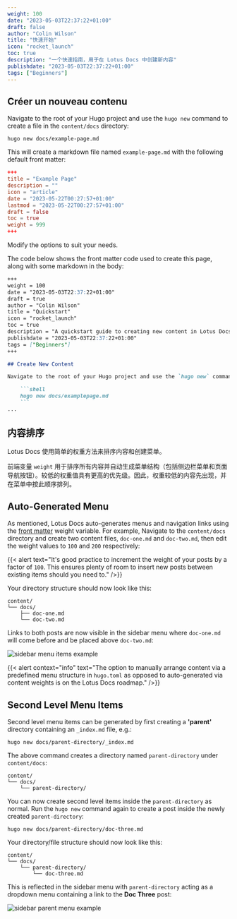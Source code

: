 ```yaml
---
weight: 100
date: "2023-05-03T22:37:22+01:00"
draft: false
author: "Colin Wilson"
title: "快速开始"
icon: "rocket_launch"
toc: true
description: "一个快速指南，用于在 Lotus Docs 中创建新内容"
publishdate: "2023-05-03T22:37:22+01:00"
tags: ["Beginners"]
---
```


## Créer un nouveau contenu

Navigate to the root of your Hugo project and use the `hugo new` command to create a file in the `content/docs` directory:

```shell
hugo new docs/example-page.md
```

This will create a markdown file named `example-page.md` with the following default front matter:

```toml
+++
title = "Example Page"
description = ""
icon = "article"
date = "2023-05-22T00:27:57+01:00"
lastmod = "2023-05-22T00:27:57+01:00"
draft = false
toc = true
weight = 999
+++
```

Modify the options to suit your needs.

The code below shows the front matter code used to create this page, along with some markdown in the body:

```md
+++
weight = 100
date = "2023-05-03T22:37:22+01:00"
draft = true
author = "Colin Wilson"
title = "Quickstart"
icon = "rocket_launch"
toc = true
description = "A quickstart guide to creating new content in Lotus Docs"
publishdate = "2023-05-03T22:37:22+01:00"
tags = ["Beginners"]
+++

## Create New Content

Navigate to the root of your Hugo project and use the `hugo new` command to create a file in the `content/docs` directory:

    ```shell
    hugo new docs/examplepage.md
    ```
...
```

## 内容排序

Lotus Docs 使用简单的权重方法来排序内容和创建菜单。

前端变量 `weight` 用于排序所有内容并自动生成菜单结构（包括侧边栏菜单和页面导航按钮）。较低的权重值具有更高的优先级。因此，权重较低的内容先出现，并在菜单中按此顺序排列。

## Auto-Generated Menu

As mentioned, Lotus Docs auto-generates menus and navigation links using the [front matter](https://gohugo.io/content-management/front-matter/#predefined) weight variable. For example, Navigate to the `content/docs` directory and create two content files, `doc-one.md` and `doc-two.md`, then edit the weight values to `100` and `200` respectively:

{{< alert text="It's good practice to increment the weight of your posts by a factor of <code>100</code>. This ensures plenty of room to insert new posts between existing items should you need to." />}}

Your directory structure should now look like this:

```treeview
content/
└── docs/
    ├── doc-one.md
    └── doc-two.md
```

Links to both posts are now visible in the sidebar menu where `doc-one.md` will come before and be placed above `doc-two.md`:

![sidebar menu items example](https://res.cloudinary.com/lotuslabs/image/upload/v1684719173/Lotus%20Docs/images/sidebar_menu_example_01-modified_qkb2si.png)

{{< alert context="info" text="The option to manually arrange content via a predefined menu structure in <code>hugo.toml</code> as opposed to auto-generated via content weights is on the Lotus Docs roadmap." />}}

## Second Level Menu Items

Second level menu items can be generated by first creating a **'parent'** directory containing an `_index.md` file, e.g.:

```shell
hugo new docs/parent-directory/_index.md
```

The above command creates a directory named `parent-directory` under `content/docs`:

```treeview
content/
└── docs/
    └── parent-directory/
```

You can now create second level items inside the `parent-directory` as normal. Run the `hugo new` command again to create a post inside the newly created `parent-directory`:

```shell
hugo new docs/parent-directory/doc-three.md
```

Your directory/file structure should now look like this:

```treeview
content/
└── docs/
    └── parent-directory/
        └── doc-three.md
```

This is reflected in the sidebar menu with `parent-directory` acting as a dropdown menu containing a link to the **Doc Three** post:

![sidebar parent menu example](https://res.cloudinary.com/lotuslabs/image/upload/v1684802032/Lotus%20Docs/images/sidebar_menu_example_02_jsecye.png)